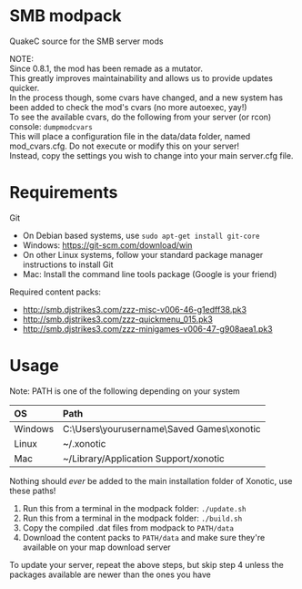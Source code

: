 SMB modpack
===========

QuakeC source for the SMB server mods


NOTE:  
Since 0.8.1, the mod has been remade as a mutator.  
This greatly improves maintainability and allows us to provide updates quicker.  
In the process though, some cvars have changed, and a new system has been added to check the mod's cvars (no more autoexec, yay!)  
To see the available cvars, do the following from your server (or rcon) console: `dumpmodcvars`  
This will place a configuration file in the data/data folder, named mod_cvars.cfg. Do not execute or modify this on your server!  
Instead, copy the settings you wish to change into your main server.cfg file.


Requirements
============

Git
 - On Debian based systems, use `sudo apt-get install git-core`
 - Windows: https://git-scm.com/download/win
 - On other Linux systems, follow your standard package manager instructions to install Git
 - Mac: Install the command line tools package (Google is your friend)
 
Required content packs:
 - http://smb.djstrikes3.com/zzz-misc-v006-46-g1edff38.pk3
 - http://smb.djstrikes3.com/zzz-quickmenu_015.pk3
 - http://smb.djstrikes3.com/zzz-minigames-v006-47-g908aea1.pk3


Usage
=====

Note: PATH is one of the following depending on your system

|OS|Path|
|:--|:--|
|Windows|C:\Users\yourusername\Saved Games\xonotic|
|Linux|~/.xonotic|
|Mac|~/Library/Application Support/xonotic|
Nothing should *ever* be added to the main installation folder of Xonotic, use these paths!

1. Run this from a terminal in the modpack folder: `./update.sh`
2. Run this from a terminal in the modpack folder: `./build.sh`
3. Copy the compiled .dat files from modpack to `PATH/data`
4. Download the content packs to `PATH/data` and make sure they're available on your map download server

To update your server, repeat the above steps, but skip step 4 unless the packages available are newer than the ones you have
